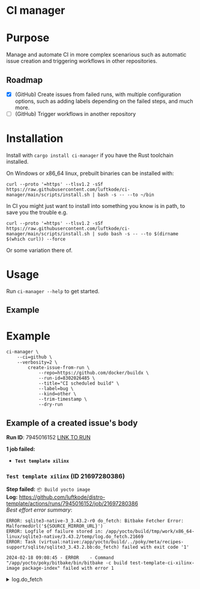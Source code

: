 # CI manager

# Purpose

Manage and automate CI in more complex scenarious such as automatic issue creation and triggering workflows in other repositories.

## Roadmap
- [x] (GitHub) Create issues from failed runs, with multiple configuration options, such as adding labels depending on the failed steps, and much more.
- [ ] (GitHub) Trigger workflows in another repository

# Installation

Install with `cargo install ci-manager` if you have the Rust toolchain installed.

On Windows or x86_64 linux, prebuilt binaries can be installed with:
```shell
curl --proto '=https' --tlsv1.2 -sSf https://raw.githubusercontent.com/luftkode/ci-manager/main/scripts/install.sh | bash -s -- --to ~/bin
```
In CI you might just want to install into something you know is in path, to save you the trouble e.g.
```shell
curl --proto '=https' --tlsv1.2 -sSf https://raw.githubusercontent.com/luftkode/ci-manager/main/scripts/install.sh | sudo bash -s -- --to $(dirname $(which curl)) --force
```
Or some variation there of.

# Usage
Run `ci-manager --help` to get started.

## Example

# Example

```shell
ci-manager \
    --ci=github \
    --verbosity=2 \
        create-issue-from-run \
            --repo=https://github.com/docker/buildx \
            --run-id=8302026485 \
            --title="CI scheduled build" \
            --label=bug \
            --kind=other \
            --trim-timestamp \
            --dry-run
```

## Example of a created issue's body
**Run ID**: 7945016152 [LINK TO RUN](https://github.com/luftkode/distro-template/actions/runs/7945016152)

**1 job failed:**
- **`Test template xilinx`**

### `Test template xilinx` (ID 21697280386)
**Step failed:** `📦 Build yocto image`
\
**Log:** https://github.com/luftkode/distro-template/actions/runs/7945016152/job/21697280386
\
*Best effort error summary*:
```
ERROR: sqlite3-native-3_3.43.2-r0 do_fetch: Bitbake Fetcher Error: MalformedUrl('${SOURCE_MIRROR_URL}')
ERROR: Logfile of failure stored in: /app/yocto/build/tmp/work/x86_64-linux/sqlite3-native/3.43.2/temp/log.do_fetch.21669
ERROR: Task (virtual:native:/app/yocto/build/../poky/meta/recipes-support/sqlite/sqlite3_3.43.2.bb:do_fetch) failed with exit code '1'

2024-02-18 09:08:45 - ERROR    - Command "/app/yocto/poky/bitbake/bin/bitbake -c build test-template-ci-xilinx-image package-index" failed with error 1
```
<details>
<summary>log.do_fetch</summary>
<br>

```
DEBUG: Executing python function extend_recipe_sysroot
NOTE: Direct dependencies are []
NOTE: Installed into sysroot: []
NOTE: Skipping as already exists in sysroot: []
DEBUG: Python function extend_recipe_sysroot finished
DEBUG: Executing python function fetcher_hashes_dummyfunc
DEBUG: Python function fetcher_hashes_dummyfunc finished
DEBUG: Executing python function do_fetch
DEBUG: Executing python function base_do_fetch
DEBUG: Trying PREMIRRORS
ERROR: Bitbake Fetcher Error: MalformedUrl('${SOURCE_MIRROR_URL}')
DEBUG: Python function base_do_fetch finished
DEBUG: Python function do_fetch finished

```
</details>
